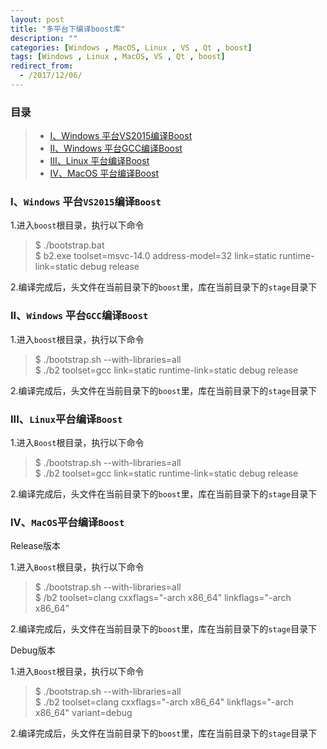 ```yaml
---
layout: post
title: "多平台下编译boost库"
description: ""
categories: [Windows , MacOS, Linux , VS , Qt , boost]
tags: [Windows , Linux , MacOS, VS , Qt , boost]
redirect_from:
  - /2017/12/06/
---
```


### 目录  

> * [I、Windows 平台VS2015编译Boost](#one)  
> * [II、Windows 平台GCC编译Boost](#two)  
> * [III、Linux 平台编译Boost](#three)
> * [IV、MacOS 平台编译Boost](#four) 


<a name="one"></a>
### I、`Windows` 平台`VS2015`编译`Boost`  

1.进入`boost`根目录，执行以下命令  

> $ ./bootstrap.bat  
> $ b2.exe toolset=msvc-14.0 address-model=32 link=static runtime-link=static debug release  

2.编译完成后，头文件在当前目录下的`boost`里，库在当前目录下的`stage`目录下  


<a name="two"></a>
### II、`Windows` 平台`GCC`编译`Boost`

1.进入`boost`根目录，执行以下命令  

> $ ./bootstrap.sh --with-libraries=all  
> $ ./b2 toolset=gcc link=static runtime-link=static debug release  

2.编译完成后，头文件在当前目录下的`boost`里，库在当前目录下的`stage`目录下  


<a name="three"></a>
### III、`Linux`平台编译`Boost`  

1.进入`Boost`根目录，执行以下命令  

> $ ./bootstrap.sh --with-libraries=all  
> $ ./b2 toolset=gcc link=static runtime-link=static debug release  

2.编译完成后，头文件在当前目录下的`boost`里，库在当前目录下的`stage`目录下  


<a name="four"></a>
### IV、`MacOS`平台编译`Boost`  

Release版本  

1.进入`Boost`根目录，执行以下命令  

> $ ./bootstrap.sh --with-libraries=all  
> $ /b2 toolset=clang cxxflags="-arch x86_64" linkflags="-arch x86_64"  

2.编译完成后，头文件在当前目录下的`boost`里，库在当前目录下的`stage`目录下  

Debug版本  

1.进入`Boost`根目录，执行以下命令  

> $ ./bootstrap.sh --with-libraries=all  
> $ ./b2 toolset=clang cxxflags="-arch x86_64" linkflags="-arch x86_64"  variant=debug  

2.编译完成后，头文件在当前目录下的`boost`里，库在当前目录下的`stage`目录下  

